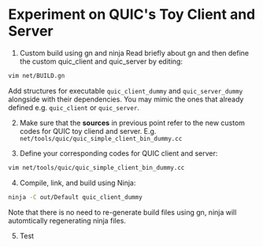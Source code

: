 # Experiment on QUIC's Toy Client and Server
1. Custom build using gn and ninja
Read briefly about gn and then define the custom quic_client and quic_server by editing:
```bash
vim net/BUILD.gn
```
Add structures for executable `quic_client_dummy` and `quic_server_dummy` alongside with their dependencies. You may mimic the ones that already defined e.g. `quic_client` or `quic_server`.

2. Make sure that the **sources** in previous point refer to the new custom codes for QUIC toy cliend and server. E.g. `net/tools/quic/quic_simple_client_bin_dummy.cc`

3. Define your corresponding codes for QUIC client and server:
```bash
vim net/tools/quic/quic_simple_client_bin_dummy.cc
```

4. Compile, link, and build using Ninja:
```bash
ninja -C out/Default quic_client_dummy
```
Note that there is no need to re-generate build files using gn, ninja will automtically regenerating ninja files.

5. Test